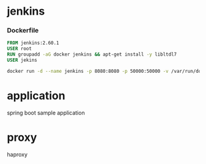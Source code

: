 # jenkins
### Dockerfile
```Dockerfile
FROM jenkins:2.60.1
USER root
RUN groupadd -aG docker jenkins && apt-get install -y libltdl7
USER jekins
```
```bash
docker run -d --name jenkins -p 8080:8080 -p 50000:50000 -v /var/run/docker.sock:/var/run/docker.sock -v /usr/bin/docker:/usr/bin/docker jenkins:2.60.1
```
# application
spring boot sample application
# proxy
haproxy
